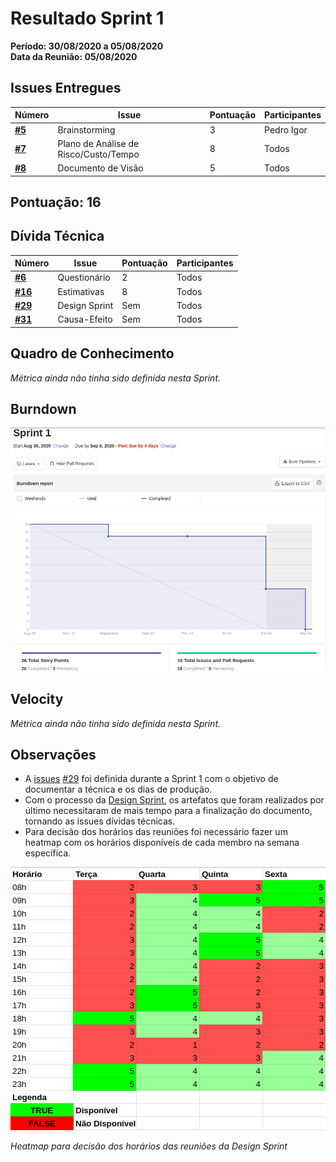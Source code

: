 # Resultado Sprint 1
**Período: 30/08/2020 a 05/08/2020**<br>
**Data da Reunião: 05/08/2020**
## Issues Entregues

|Número | Issue | Pontuação | Participantes|
| - | - | - | - |
| [**#5**](https://github.com/UnBArqDsw/2020.1_G12_Stock/issues/5) | Brainstorming | 3 | Pedro Igor |
| [**#7**](https://github.com/UnBArqDsw/2020.1_G12_Stock/issues/7) | Plano de Análise de Risco/Custo/Tempo | 8 | Todos |
| [**#8**](https://github.com/UnBArqDsw/2020.1_G12_Stock/issues/8) | Documento de Visão | 5 | Todos |


## Pontuação: 16
## Dívida Técnica 
|Número | Issue | Pontuação | Participantes|
| - | - | - | - |
| [**#6**](https://github.com/UnBArqDsw/2020.1_G12_Stock/issues/6) | Questionário | 2 | Todos |
| [**#16**](https://github.com/UnBArqDsw/2020.1_G12_Stock/issues/16)| Estimativas | 8 | Todos |
| [**#29**](https://github.com/UnBArqDsw/2020.1_G12_Stock/issues/29)|Design Sprint| Sem | Todos
| [**#31**](https://github.com/UnBArqDsw/2020.1_G12_Stock/issues/31) | Causa-Efeito | Sem | Todos |


## Quadro de Conhecimento
*Métrica ainda não tinha sido definida nesta Sprint.*

## Burndown
![burndown 1](../../assets/img/Sprints/metricas/burndownS1.png)

## Velocity
*Métrica ainda não tinha sido definida nesta Sprint.*

## Observações
* A [issues](../../Modeling/objeto?id=Issue) [#29](https://github.com/UnBArqDsw/2020.1_G12_Stock/issues/29) foi definida durante a Sprint 1 com o objetivo de documentar a técnica e os dias de produção.
* Com o processo da [Design Sprint](DesignSprint/designSprint.md), os artefatos que foram realizados por último necessitaram de mais tempo para a finalização do documento, tornando as issues dívidas técnicas.
* Para decisão dos horários das reuniões foi necessário fazer um heatmap com os horários disponíveis de cada membro na semana específica.

![reuniao](../../assets/img/Sprints/reuniaoDesignSprint.png)

*Heatmap para decisão dos horários das reuniões da Design Sprint*

